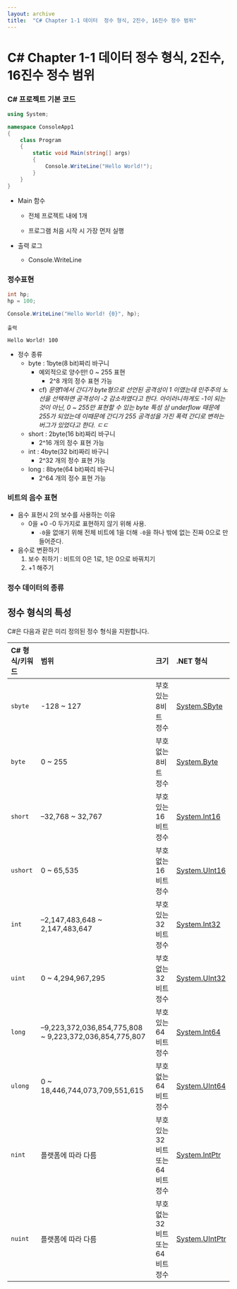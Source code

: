 ```yaml
---
layout: archive
title:  "C# Chapter 1-1 데이터  정수 형식, 2진수, 16진수 정수 범위"
---
```


# C# Chapter 1-1 데이터  정수 형식, 2진수, 16진수 정수 범위

### C# 프로젝트 기본 코드

```csharp
using System;

namespace ConsoleApp1
{
    class Program
    {
        static void Main(string[] args)
        {
            Console.WriteLine("Hello World!");
        }
    }
}
```

- Main 함수

  - 전체 프로젝트 내에 1개

  - 프로그램 처음 시작 시 가장 먼저 실행

- 출력 로그
  - Console.WriteLine



### 정수표현

```csharp
int hp;
hp = 100;

Console.WriteLine("Hello World! {0}", hp);
```

```
출력

Hello World! 100
```

- 정수 종류
  - byte : 1byte(8 bit)짜리 바구니
    - 예외적으로 양수만! 0 ~ 255 표현
      - 2^8 개의 정수 표현 가능
    - cf) *문명1에서 간디가 byte형으로 선언된 공격성이 1 이였는데 민주주의 노선을 선택하면 공격성이 -2 감소하였다고 한다. 아이러니하게도 -1이 되는 것이 아닌, 0 ~ 255만 표현할 수 있는 byte 특성 상 underflow 때문에 255가 되었는데 이때문에 간디가 255 공격성을 가진 폭력 간디로 변하는 버그가 있었다고 한다. ㄷㄷ*
  - short : 2byte(16 bit)짜리 바구니
    - 2^16 개의 정수 표현 가능
  - int : 4byte(32 bit)짜리 바구니
    - 2^32 개의 정수 표현 가능
  - long : 8byte(64 bit)짜리 바구니
    - 2^64 개의 정수 표현 가능



### 비트의 음수 표현

- 음수 표현시 2의 보수를 사용하는 이유
  - 0을 +0 -0 두가지로 표현하지 않기 위해 사용.
    - `-0`을 없애기 위해 전체 비트에 1을 더해 `-0`을 하나 밖에 없는 진짜 0으로 만들어준다.
- 음수로 변환하기
  1. 보수 취하기 : 비트의 0은 1로, 1은 0으로 바꿔치기
  2. +1 해주기



### 정수 데이터의 종류

## 정수 형식의 특성

C#은 다음과 같은 미리 정의된 정수 형식을 지원합니다.

| C# 형식/키워드 | 범위                                                   | 크기                              | .NET 형식                                                    |
| :------------- | :----------------------------------------------------- | :-------------------------------- | :----------------------------------------------------------- |
| `sbyte`        | -128 ~ 127                                             | 부호 있는 8비트 정수              | [System.SByte](https://docs.microsoft.com/ko-kr/dotnet/api/system.sbyte) |
| `byte`         | 0 ~ 255                                                | 부호 없는 8비트 정수              | [System.Byte](https://docs.microsoft.com/ko-kr/dotnet/api/system.byte) |
| `short`        | –32,768 ~ 32,767                                       | 부호 있는 16비트 정수             | [System.Int16](https://docs.microsoft.com/ko-kr/dotnet/api/system.int16) |
| `ushort`       | 0 ~ 65,535                                             | 부호 없는 16비트 정수             | [System.UInt16](https://docs.microsoft.com/ko-kr/dotnet/api/system.uint16) |
| `int`          | –2,147,483,648 ~ 2,147,483,647                         | 부호 있는 32비트 정수             | [System.Int32](https://docs.microsoft.com/ko-kr/dotnet/api/system.int32) |
| `uint`         | 0 ~ 4,294,967,295                                      | 부호 없는 32비트 정수             | [System.UInt32](https://docs.microsoft.com/ko-kr/dotnet/api/system.uint32) |
| `long`         | –9,223,372,036,854,775,808 ~ 9,223,372,036,854,775,807 | 부호 있는 64비트 정수             | [System.Int64](https://docs.microsoft.com/ko-kr/dotnet/api/system.int64) |
| `ulong`        | 0 ~ 18,446,744,073,709,551,615                         | 부호 없는 64비트 정수             | [System.UInt64](https://docs.microsoft.com/ko-kr/dotnet/api/system.uint64) |
| `nint`         | 플랫폼에 따라 다름                                     | 부호 있는 32비트 또는 64비트 정수 | [System.IntPtr](https://docs.microsoft.com/ko-kr/dotnet/api/system.intptr) |
| `nuint`        | 플랫폼에 따라 다름                                     | 부호 없는 32비트 또는 64비트 정수 | [System.UIntPtr](https://docs.microsoft.com/ko-kr/dotnet/api/system.uintptr) |

